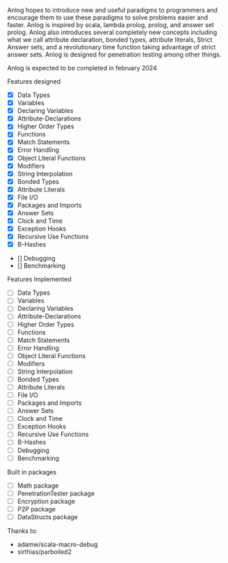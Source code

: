 Anlog hopes to introduce new and useful paradigms to programmers and encourage them to use these paradigms to solve problems easier and faster. Anlog is inspired by scala, lambda prolog, prolog, and answer set prolog. Anlog also introduces several completely new concepts including what we call attribute declaration, bonded types, attribute literals, Strict Answer sets, and a revolutionary time function taking advantage of strict answer sets. Anlog is designed for penetration testing among other things.

Anlog is expected to be completed in february 2024

Features designed

- [x] Data Types
- [x] Variables
- [x] Declaring Variables
- [x] Attribute-Declarations
- [x] Higher Order Types
- [x] Functions
- [x] Match Statements
- [x] Error Handling
- [x] Object Literal Functions
- [x] Modifiers
- [x] String Interpolation
- [x] Bonded Types
- [x] Attribute Literals
- [x] File I/O
- [x] Packages and Imports
- [x] Answer Sets
- [x] Clock and Time
- [x] Exception Hooks
- [x] Recursive Use Functions
- [x] B-Hashes
- [] Debugging
- [] Benchmarking

Features Implemented

- [ ] Data Types
- [ ] Variables
- [ ] Declaring Variables
- [ ] Attribute-Declarations
- [ ] Higher Order Types
- [ ] Functions
- [ ] Match Statements
- [ ] Error Handling
- [ ] Object Literal Functions
- [ ] Modifiers
- [ ] String Interpolation
- [ ] Bonded Types
- [ ] Attribute Literals
- [ ] File I/O
- [ ] Packages and Imports
- [ ] Answer Sets
- [ ] Clock and Time
- [ ] Exception Hooks
- [ ] Recursive Use Functions
- [ ] B-Hashes
- [ ] Debugging
- [ ] Benchmarking 

Built in packages

- [ ] Math package
- [ ] PenetrationTester package
- [ ] Encryption package
- [ ] P2P package
- [ ] DataStructs package

Thanks to:
- adamw/scala-macro-debug
- sirthias/parboiled2

